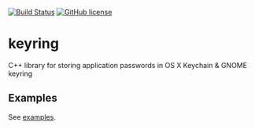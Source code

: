 [![Build Status](https://circleci.com/gh/ryangraham/keyring.svg?style=svg)](https://circleci.com/gh/ryangraham/keyring)
[![GitHub license](https://img.shields.io/badge/license-MIT-blue.svg)](https://raw.githubusercontent.com/ryangraham/keyring/master/LICENSE)

# keyring

C++ library for storing application passwords in OS X Keychain & GNOME keyring

## Examples

See [examples](https://github.com/ryangraham/keyring/tree/master/examples/).
